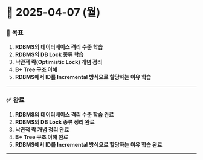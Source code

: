 # 📅 2025-04-07 (월)

### 🎯 목표
1. **RDBMS의 데이터베이스 격리 수준 학습**
2. **RDBMS의 DB Lock 종류 학습**
3. **낙관적 락(Optimistic Lock) 개념 정리**
4. **B+ Tree 구조 이해**
5. **RDBMS에서 ID를 Incremental 방식으로 할당하는 이유 학습**

---

### ✅ 완료
1. **RDBMS의 데이터베이스 격리 수준 학습 완료**
2. **RDBMS의 DB Lock 종류 정리 완료**
3. **낙관적 락 개념 정리 완료**
4. **B+ Tree 구조 이해 완료**
5. **RDBMS에서 ID를 Incremental 방식으로 할당하는 이유 학습 완료**

---
